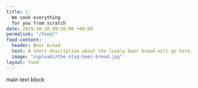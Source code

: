 ```yaml
---
title: |-
  We cook everything
  for you from scratch
date: 2019-10-30 09:56:00 +00:00
permalink: "/food/"
food-content:
  header: Beer bread
  text: A short description about the lovely beer bread will go here.
  image: "/uploads/the-stag-beer-bread.jpg"
layout: food
---
```


main text block
